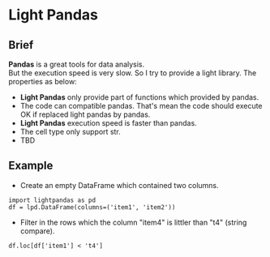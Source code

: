 # Light Pandas

## Brief

**Pandas** is a great tools for data analysis.<br>
But the execution speed is very slow. So I try to provide a light library.
The properties as below:

- **Light Pandas** only provide part of functions which provided by pandas.
- The code can compatible pandas. That's mean the code should execute OK if replaced light pandas by pandas.
- **Light Pandas** execution speed is faster than pandas.
- The cell type only support str.
- TBD

## Example

- Create an empty DataFrame which contained two columns.

```
import lightpandas as pd
df = lpd.DataFrame(columns=('item1', 'item2'))
```

- Filter in the rows which the column "item4" is littler than "t4" (string compare).

```
df.loc[df['item1'] < 't4']
```
